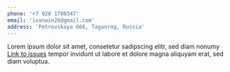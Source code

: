 ```yaml
---
phone: '+7 928 1700347'
email: 'ivanwin26@gmail.com'
address: 'Petrovskaya 666, Taganrog, Russia'
---
```


Lorem ipsum dolor sit amet, consetetur sadipscing elitr,
sed diam nonumy [Link to issues](https://github.com/Knochenmark/gatsby-starter-level-2/issues) tempor invidunt ut labore
et dolore magna aliquyam erat, sed diam voluptua.
